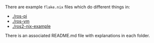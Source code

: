 There are example `flake.nix` files which do different things in:

- [./ros-pi](./ros-pi)
- [./ros-vm](./ros-vm)
- [./ros2-nix-example](./ros2-nix-example)

There is an associated README.md file with explanations in each folder.
